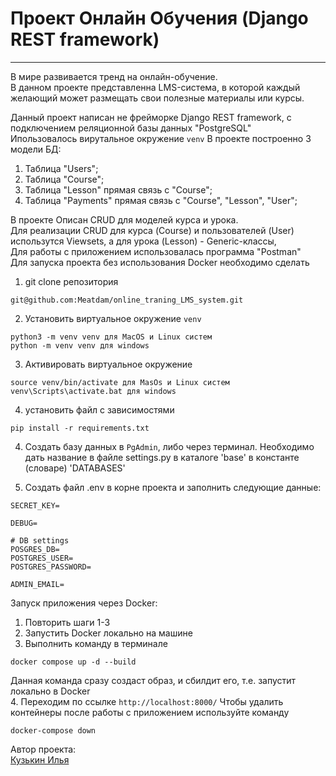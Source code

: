 # Проект Онлайн Обучения (Django REST framework)
________
В мире развивается тренд на онлайн-обучение.<br>
В данном проекте представленна LMS-система, в которой каждый желающий может размещать свои полезные материалы или курсы.


Данный проект написан не фрейморке Django REST framework, с подключением реляционной базы данных "PostgreSQL"<br>
Ипользовалось вирутальное окружение ```venv```
В  проекте построенно 3 модели БД:
1. Таблица "Users";
2. Таблица "Course";
3. Таблица "Lesson" прямая связь с "Course";
4. Таблица "Payments" прямая связь с "Course", "Lesson", "User";

В проекте Описан CRUD для моделей курса и урока.<br> 
Для реализации CRUD для курса (Course) и пользователей (User) использутся Viewsets, а для урока (Lesson) - Generic-классы, <br>
Для работы с приложением использовалась программа "Postman"<br>
Для запуска проекта без использования Docker необходимо сделать 
1. git clone репозитория
```
git@github.com:Meatdam/online_traning_LMS_system.git
```
2. Установить виртуальное окружение `venv`
```
python3 -m venv venv для MacOS и Linux систем
python -m venv venv для windows
```
3. Активировать виртуальное окружение
```
source venv/bin/activate для MasOs и Linux систем
venv\Scripts\activate.bat для windows
```
4. установить файл с зависимостями
```
pip install -r requirements.txt
```
4. Создать базу данных в ```PgAdmin```, либо через терминал. Необходимо дать название в файле settings.py в каталоге 'base' в константе (словаре) 'DATABASES'

5. Создать файл .env в корне проекта и заполнить следующие данные:
```
SECRET_KEY=

DEBUG=

# DB settings
POSGRES_DB=
POSTGRES_USER=
POSTGRES_PASSWORD=

ADMIN_EMAIL=

```
Запуск приложения через Docker:<br>
1. Повторить шаги 1-3
2. Запустить Docker локально на машине
3. Выполнить команду в терминале
```
docker compose up -d --build
```
Данная команда сразу создаст образ, и сбилдит его, т.е. запустит локально в Docker<br>
4. Переходим по ссылке ```http://localhost:8000/```
Чтобы удалить контейнеры после работы с приложением используйте команду 
```
docker-compose down 
```

Автор проекта:<br>
[Кузькин Илья](https://github.com/Meatdam)

